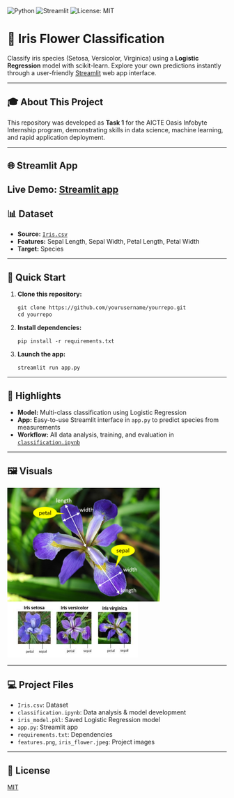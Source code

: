 <!-- Badges -->
![Python](https://img.shields.io/badge/Python-3.8%2B-blue?logo=python)
![Streamlit](https://img.shields.io/badge/Streamlit-Enabled-brightgreen?logo=streamlit)
![License: MIT](https://img.shields.io/badge/License-MIT-yellow.svg)

# 🌸 Iris Flower Classification

Classify iris species (Setosa, Versicolor, Virginica) using a **Logistic Regression** model with scikit-learn. Explore your own predictions instantly through a user-friendly [Streamlit](https://streamlit.io/) web app interface.

---

## 🎓 About This Project

This repository was developed as **Task 1** for the AICTE Oasis Infobyte Internship program, demonstrating skills in data science, machine learning, and rapid application deployment.

---

## 🌐 Streamlit App

**Live Demo:** [Streamlit app](https://oibsip-iris-flower-classification.streamlit.app/)
---

## 📊 Dataset

- **Source:** [`Iris.csv`](Iris.csv)
- **Features:** Sepal Length, Sepal Width, Petal Length, Petal Width
- **Target:** Species

---

## 🚀 Quick Start

1. **Clone this repository:**
    ```
    git clone https://github.com/yourusername/yourrepo.git
    cd yourrepo
    ```
2. **Install dependencies:**
    ```
    pip install -r requirements.txt
    ```
3. **Launch the app:**
    ```
    streamlit run app.py
    ```

---

## 🧠 Highlights

- **Model:** Multi-class classification using Logistic Regression
- **App:** Easy-to-use Streamlit interface in `app.py` to predict species from measurements
- **Workflow:** All data analysis, training, and evaluation in [`classification.ipynb`](classification.ipynb)

---

## 🖼️ Visuals

<img src="features.png" alt="Feature Visualization" width="350"/>
<br>
<img src="iris_flower.jpeg" alt="Iris Flower" width="300"/>

---

## 💻 Project Files

- `Iris.csv`: Dataset
- `classification.ipynb`: Data analysis & model development
- `iris_model.pkl`: Saved Logistic Regression model
- `app.py`: Streamlit app
- `requirements.txt`: Dependencies
- `features.png`, `iris_flower.jpeg`: Project images

---

## 📝 License

[MIT](LICENSE)

